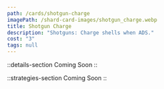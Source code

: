 ```yaml
---
path: /cards/shotgun-charge
imagePath: /shard-card-images/shotgun_charge.webp
title: Shotgun Charge
description: "Shotguns: Charge shells when ADS."
cost: "3"
tags: null
---
```


::details-section
Coming Soon
::

::strategies-section
Coming Soon
::
